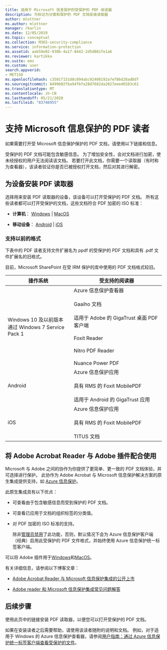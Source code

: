 ```yaml
---
title: 适用于 Microsoft 信息保护的受保护的 PDF 阅读器
description: 为标记为分类和保护的 PDF 文档安装读取器
author: mlottner
ms.author: mlottner
manager: rkarlin
ms.date: 12/05/2019
ms.topic: conceptual
ms.collection: M365-security-compliance
ms.service: information-protection
ms.assetid: aab59e02-930b-4a17-8442-2d5d081fe1a6
ms.reviewer: kartikka
ms.suite: ems
ms.custom: user
search.appverid:
- MET150
ms.openlocfilehash: c3501f151d8c894abc92408192a7ef86d28ad8df
ms.sourcegitcommit: 8499602fba94fbfa28d7682da2027eeed6583c61
ms.translationtype: MT
ms.contentlocale: zh-CN
ms.lasthandoff: 05/21/2020
ms.locfileid: "83746955"
---
```

# <a name="pdf-readers-that-support-microsoft-information-protection"></a>支持 Microsoft 信息保护的 PDF 读者

如果需要打开受 Microsoft 信息保护保护的 PDF 文档，请使用以下链接和信息。

受保护的 PDF 文档可能包含敏感信息。 为了增加安全性，会对文档进行加密，使未经授权的用户无法阅读该文档。 若要打开此文档，你需要一个读取器（有时称为查看器），该读者验证你是否已被授权打开文档，然后对其进行解密。

## <a name="install-pdf-readers-for-your-device"></a>为设备安装 PDF 读取器

选择用来安装 PDF 读取器的设备，该设备可以打开受保护的 PDF 文档。 所有这些读者都可以打开受保护的文档，这些文档符合 PDF 加密的 ISO 标准：

- **计算机**： [Windows](protected-pdf-readers-windows.md)  |  [MacOS](protected-pdf-readers-mac.md)

- **移动设备**： [Android](protected-pdf-readers-android.md)  |  [iOS](protected-pdf-readers-ios.md)

### <a name="support-for-previous-formats"></a>支持以前的格式

下表中的 PDF 读者支持文件扩展名为 ppdf 的受保护的 PDF 文档和具有 .pdf 文件扩展名的旧格式。 

目前，Microsoft SharePoint 在受 IRM 保护的库中使用的 PDF 文档格式较旧。


|操作系统|受支持的阅读器|
|----------------|-----------------------------------|
|Windows 10 及以前版本<br />通过 Windows 7 Service Pack 1|Azure 信息保护查看器<br /><br />Gaaiho 文档<br /><br />适用于 Adobe 的 GigaTrust 桌面 PDF 客户端<br /><br />Foxit Reader<br /><br />Nitro PDF Reader<br /><br /> Nuance Power PDF|
|Android|Azure 信息保护应用<br /><br />具有 RMS 的 Foxit MobilePDF<br /><br />适用于 Android 的 GigaTrust 应用|
|iOS|Azure 信息保护应用<br /><br />具有 RMS 的 Foxit MobilePDF<br /><br />TITUS 文档|

## <a name="using-adobe-acrobat-reader-with-the-adobe-plug-in"></a>将 Adobe Acrobat Reader 与 Adobe 插件配合使用

Microsoft 与 Adobe 之间的协作为你提供了更简单、更一致的 PDF 文档体验，并可选择进行保护。 此协作为 Adobe Acrobat 与 Microsoft 信息保护解决方案的原生集成提供支持，如 [Azure 信息保护](../what-is-information-protection.md)。 

此原生集成具有以下优点：

- 可查看由于包含敏感信息而受到保护的 PDF 文档。

- 可查看已应用于文档的组织标签的分类值。

- 对 PDF 加密的 ISO 标准的支持。
    
    除非[管理员禁用](client-admin-guide-customizations.md#dont-protect-pdf-files-by-using-the-iso-standard-for-pdf-encryption)了此功能，否则，默认情况下会为 Azure 信息保护客户端（经典）启用此受保护的 PDF 文件格式，并始终使用 Azure 信息保护统一标签客户端。

可以将 Adobe 插件用于[Windows](protected-pdf-readers-windows.md)和[MacOS](protected-pdf-readers-mac.md)。

有关详细信息，请参阅以下博客文章： 

- [Adobe Acrobat Reader 与 Microsoft 信息保护集成的公开上市](https://techcommunity.microsoft.com/t5/Azure-Information-Protection/General-Availability-of-Adobe-Acrobat-Reader-Integration-with/ba-p/298396)

- [Adobe reader 和 Microsoft 信息保护集成常见问题解答](https://techcommunity.microsoft.com/t5/Microsoft-Information-Protection/Adobe-reader-and-Microsoft-Information-Protection-integration/ba-p/482219)

## <a name="next-steps"></a>后续步骤

使用此页中的链接安装 PDF 读取器，以便您可以打开受保护的 PDF 文档。

如果在安装读者之后需要帮助，请使用该读者随附的说明和文档。 例如，对于适用于 Windows 的 Azure 信息保护查看器，请参阅[用户指南：通过 Azure 信息保护统一标签客户端查看受保护的文件](clientv2-view-use-files.md)。

